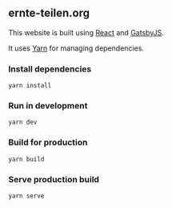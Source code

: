 ## ernte-teilen.org

This website is built using [React](https://github.com/facebook/react) and [GatsbyJS](https://github.com/gatsbyjs/gatsby). 

It uses [Yarn](https://github.com/yarnpkg/yarn) for managing dependencies.

### Install dependencies
`yarn install`

### Run in development
`yarn dev`

### Build for production
`yarn build`

### Serve production build
`yarn serve`
